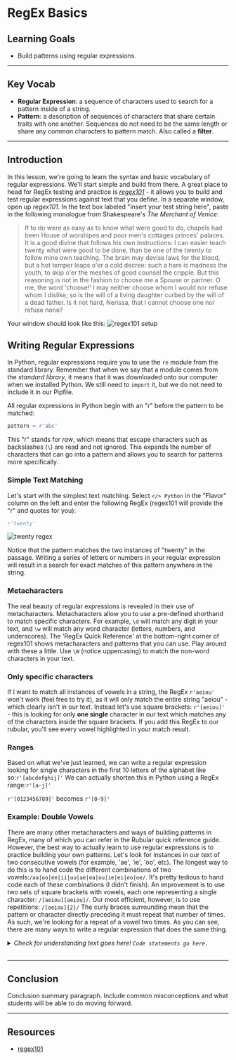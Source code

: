 # RegEx Basics

## Learning Goals

- Build patterns using regular expressions.

***

## Key Vocab

- **Regular Expression**: a sequence of characters used to search for a pattern
inside of a string.
- **Pattern**: a description of sequences of characters that share certain
traits with one another. Sequences do not need to be the same length or share
any common characters to pattern match. Also called a **filter**.

***

## Introduction

In this lesson, we're going to learn the syntax and basic vocabulary of regular
expressions. We'll start simple and build from there. A great place to head for
RegEx testing and practice is _[regex101][regex101]_ - it allows
you to build and test regular expressions against text that you define. In a
separate window, open up _regex101_. In the text box labeled
"insert your test string here", paste in the following monologue from
Shakespeare's _The Merchant of Venice_:

> If to do were as easy as to know what were good to do, chapels had been House
> of worshipes and poor men's cottages princes' palaces. It is a good divine
> that follows his own instructions: I can easier teach twenty what were good
> to be done, than be one of the twenty to follow mine own teaching. The brain
> may devise laws for the blood, but a hot temper leaps o'er a cold decree:
> such a hare is madness the youth, to skip o'er the meshes of good counsel the
> cripple. But this reasoning is not in the fashion to choose me a Spouse or
> partner. O me, the word 'choose!' I may neither choose whom I would nor
> refuse whom I dislike; so is the will of a living daughter curbed by the will
> of a dead father. Is it not hard, Nerissa, that I cannot choose one nor
> refuse none?

Your window should look like this: ![regex101 setup](https://curriculum-content.s3.amazonaws.com/python/regex101_setup.png)

## Writing Regular Expressions

In Python, regular expressions require you to use the `re` module from the
standard library. Remember that when we say that a module comes from the
_standard library_, it means that it was downloaded onto our computer when we
installed Python. We still need to `import` it, but we do not need to include
it in our Pipfile.

All regular expressions in Python begin with an "r" before the pattern to be
matched:

```py
pattern = r'abc'
```

This "r" stands for _raw_, which means that escape characters such as
backslashes (`\`) are read and not ignored. This expands the number of
characters that can go into a pattern and allows you to search for patterns
more specifically.

### Simple Text Matching

Let's start with the simplest text matching. Select `</> Python` in the
"Flavor" column on the left and enter the following RegEx (regex101 will
provide the "r" and quotes for you):

```py
r'twenty'
```

![twenty regex](https://curriculum-content.s3.amazonaws.com/python/twenty-regex101.png)

Notice that the pattern matches the two instances of "twenty" in the passage.
Writing a series of letters or numbers in your regular expression will result
in a search for exact matches of this pattern anywhere in the string.

### Metacharacters

The real beauty of regular expressions is revealed in their use of
metacharacters. Metacharacters allow you to use a pre-defined shorthand to
match specific characters. For example, `\d` will match any digit in your text,
and `\w` will match any word character (letters, numbers, and underscores). The
'RegEx Quick Reference' at the bottom-right corner of regex101 shows
metacharacters and patterns that you can use. Play around with these a little.
Use `\W` (notice uppercasing) to match the non-word characters in your text.

### Only specific characters

If I want to match all instances of vowels in a string, the RegEx `r'aeiou'`
won't work (feel free to try it), as it will only match the entire string
"aeiou" - which clearly isn't in our text. Instead let's use square brackets:
`r'[aeiou]'` - this is looking for only **one single** character in our text
which matches any of the characters inside the square brackets. If you add
this RegEx to our rubular, you'll see every vowel highlighted in your match
result.

### Ranges

Based on what we've just learned, we can write a regular expression looking for
single characters in the first 10 letters of the alphabet like so:`r'[abcdefghij]'`
We can actually shorten this in Python using a RegEx range:`r'[a-j]'`

`r'[0123456789]'` becomes `r'[0-9]'`

### Example: Double Vowels

There are many other metacharacters and ways of building patterns in RegEx, many of which you can refer in the Rubular quick reference guide. However, the best way to actually learn to use regular expressions is to practice building your own patterns. Let's look for instances in our text of two consecutive vowels (for example, 'ae', 'ie', 'oo', etc). The longest way to do this is to hand code the different combinations of two vowels:`/aa|oo|ee|ii|uu|ae|ea|ou|ie|ei|eo|oe/`. It's pretty tedious to hand code each of these combinations (I didn't finish). An improvement is to use two sets of square brackets with vowels, each one representing a single character: `/[aeiou][aeiou]/`. Our most efficient, however, is to use repetitions: `/[aeiou]{2}/` The curly braces surrounding mean that the pattern or character directly preceding it must repeat that number of times. As such, we're looking for a repeat of a vowel two times. As you can see, there are many ways to write a regular expression that does the same thing.

<details>
  <summary>
    <em>Check for understanding text goes here! <code>Code statements go here.</code></em>
  </summary>

  <h3>Answer.</h3>
  <p>Elaboration on answer.</p>
</details>
<br/>

***

## Conclusion

Conclusion summary paragraph. Include common misconceptions and what students
will be able to do moving forward.

***

## Resources

- [regex101][regex101]

[regex101]: https://regex101.com/
